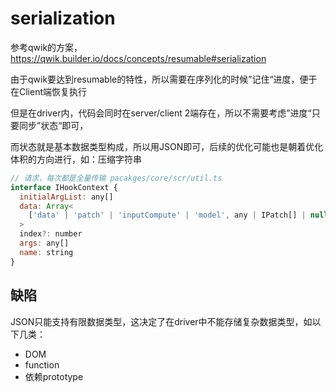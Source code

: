 # serialization

参考qwik的方案，https://qwik.builder.io/docs/concepts/resumable#serialization

由于qwik要达到resumable的特性，所以需要在序列化的时候”记住“进度，便于在Client端恢复执行

但是在driver内，代码会同时在server/client 2端存在，所以不需要考虑”进度“只要同步”状态“即可，

而状态就是基本数据类型构成，所以用JSON即可，后续的优化可能也是朝着优化体积的方向进行，如：压缩字符串

```javascript
// 请求，每次都是全量传输 pacakges/core/scr/util.ts
interface IHookContext {
  initialArgList: any[]
  data: Array<
    ['data' | 'patch' | 'inputCompute' | 'model', any | IPatch[] | null]
  >
  index?: number
  args: any[]
  name: string
}
```

## 缺陷

JSON只能支持有限数据类型，这决定了在driver中不能存储复杂数据类型，如以下几类：
- DOM
- function
- 依赖prototype